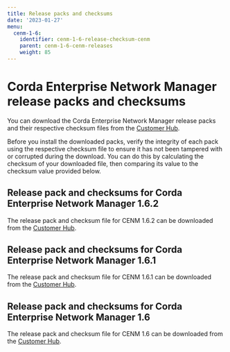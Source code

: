 ```yaml
---
title: Release packs and checksums
date: '2023-01-27'
menu:
  cenm-1-6:
    identifier: cenm-1-6-release-checksum-cenm
    parent: cenm-1-6-cenm-releases
    weight: 85
---
```


# Corda Enterprise Network Manager release packs and checksums

You can download the Corda Enterprise Network Manager release packs and their respective checksum files from the [Customer Hub](https://customerhub.r3.com/).

Before you install the downloaded packs, verify the integrity of each pack using the respective checksum file to ensure it has not been tampered with or corrupted during the download. You can do this by calculating the checksum of your downloaded file, then comparing its value to the checksum value provided below.

## Release pack and checksums for Corda Enterprise Network Manager 1.6.2

The release pack and checksum file for CENM 1.6.2 can be downloaded from the [Customer Hub](https://customerhub.r3.com/s/).

## Release pack and checksums for Corda Enterprise Network Manager 1.6.1

The release pack and checksum file for CENM 1.6.1 can be downloaded from the [Customer Hub](https://customerhub.r3.com/s/).

## Release pack and checksums for Corda Enterprise Network Manager 1.6

The release pack and checksum file for CENM 1.6 can be downloaded from the [Customer Hub](https://customerhub.r3.com/s/).


